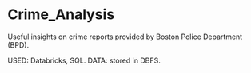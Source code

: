 # Crime_Analysis
Useful insights on crime reports provided by Boston Police Department (BPD).

USED: Databricks, SQL.
DATA: stored in DBFS.
